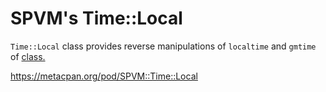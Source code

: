 # SPVM's Time::Local

<code>Time::Local</code> class provides reverse manipulations of <code>localtime</code> and <code>gmtime</code> of <a href="https://metacpan.org/pod/SPVM::Time::Local"> class.

https://metacpan.org/pod/SPVM::Time::Local
